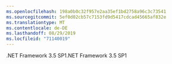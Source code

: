 ```yaml
---
ms.openlocfilehash: 198a0b0c32f957e2aa35ef1bd2758a96c3c73541
ms.sourcegitcommit: 5ef0d02cb57c7153fd9d5417cdcad45665af832e
ms.translationtype: MT
ms.contentlocale: de-DE
ms.lasthandoff: 08/29/2019
ms.locfileid: "71140019"
---
```

<span data-ttu-id="fc7d5-101">.NET Framework 3.5 SP1</span><span class="sxs-lookup"><span data-stu-id="fc7d5-101">.NET Framework 3.5 SP1</span></span>